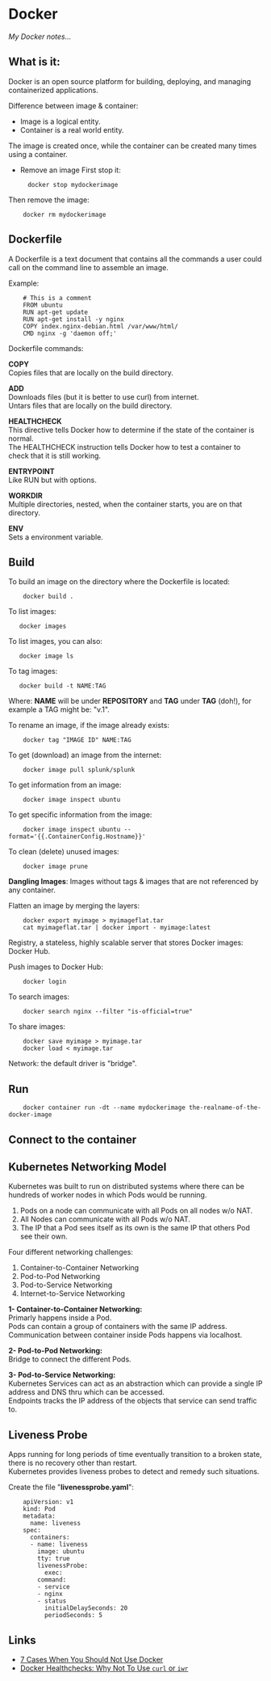 # Docker

_My Docker notes..._

## What is it:
Docker is an open source platform for building, deploying, and managing containerized applications.

Difference between image & container:
* Image is a logical entity.
* Container is a real world entity.

The image is created once, while the container can be created many times using a container.

* Remove an image
First stop it:

        docker stop mydockerimage

Then remove the image:

        docker rm mydockerimage

## Dockerfile
A Dockerfile is a text document that contains all the commands a user could call on the command line to assemble an image.

Example:  

        # This is a comment
        FROM ubuntu
        RUN apt-get update
        RUN apt-get install -y nginx
        COPY index.nginx-debian.html /var/www/html/
        CMD nginx -g 'daemon off;'

Dockerfile commands:  

**COPY**  
Copies files that are locally on the build directory.

**ADD**  
Downloads files (but it is better to use curl) from internet.  
Untars files that are locally on the build directory.

**HEALTHCHECK**  
This directive tells Docker how to determine if the state of the container is normal.  
The HEALTHCHECK instruction tells Docker how to test a container to check that it is still working.

**ENTRYPOINT**  
Like RUN but with options.

**WORKDIR**  
Multiple directories, nested, when the container starts, you are on that directory.

**ENV**  
Sets a environment variable.

## Build
To build an image on the directory where the Dockerfile is located:

        docker build .

To list images:

       docker images

To list images, you can also:

       docker image ls

To tag images:

       docker build -t NAME:TAG

Where: **NAME** will be under **REPOSITORY** and **TAG** under **TAG** (doh!), for example a TAG might be: "v.1".

To rename an image, if the image already exists:

        docker tag "IMAGE ID" NAME:TAG

To get (download) an image from the internet:

        docker image pull splunk/splunk

To get information from an image:

        docker image inspect ubuntu

To get specific information from the image:

        docker image inspect ubuntu --format='{{.ContainerConfig.Hostname}}'

To clean (delete) unused images:

        docker image prune

**Dangling Images**: Images without tags & images that are not referenced by any container.

Flatten an image by merging the layers:  

        docker export myimage > myimageflat.tar
        cat myimageflat.tar | docker import - myimage:latest

Registry, a stateless, highly scalable server that stores Docker images: Docker Hub.

Push images to Docker Hub:

        docker login

To search images:

        docker search nginx --filter "is-official=true"

To share images:

        docker save myimage > myimage.tar
        docker load < myimage.tar

Network: the default driver is "bridge".

## Run

        docker container run -dt --name mydockerimage the-realname-of-the-docker-image

## Connect to the container

## Kubernetes Networking Model
Kubernetes was built to run on distributed systems where there can be hundreds of worker nodes in which Pods would be running.

1. Pods on a node can communicate with all Pods on all nodes w/o NAT.
2. All Nodes can communicate with all Pods w/o NAT.
3. The IP that a Pod sees itself as its own is the same IP that others Pod see their own.

Four different networking challenges:

1. Container-to-Container Networking
2. Pod-to-Pod Networking
3. Pod-to-Service Networking
4. Internet-to-Service Networking

**1- Container-to-Container Networking:**  
Primarly happens inside a Pod.  
Pods can contain a group of containers with the same IP address.  
Communication between container inside Pods happens via localhost.  

**2- Pod-to-Pod Networking:**  
Bridge to connect the different Pods.

**3- Pod-to-Service Networking:**  
Kubernetes Services can act as an abstraction which can provide a single IP address and DNS thru which can be accessed.  
Endpoints tracks the IP address of the objects that service can send traffic to.

## Liveness Probe  
Apps running for long periods of time eventually transition to a broken state, there is no recovery other than restart.  
Kubernetes provides liveness probes to detect and remedy such situations.

Create the file "**livenessprobe.yaml**":

        apiVersion: v1
        kind: Pod
        metadata:
          name: liveness
        spec:
          containers:
          - name: liveness
            image: ubuntu
            tty: true
            livenessProbe:
              exec:
        	command:
        	- service
        	- nginx
        	- status
              initialDelaySeconds: 20
              periodSeconds: 5


## Links
* [7 Cases When You Should Not Use Docker](https://www.freecodecamp.org/news/7-cases-when-not-to-use-docker/)
* [Docker Healthchecks: Why Not To Use `curl` or `iwr`](https://blog.sixeyed.com/docker-healthchecks-why-not-to-use-curl-or-iwr/)
